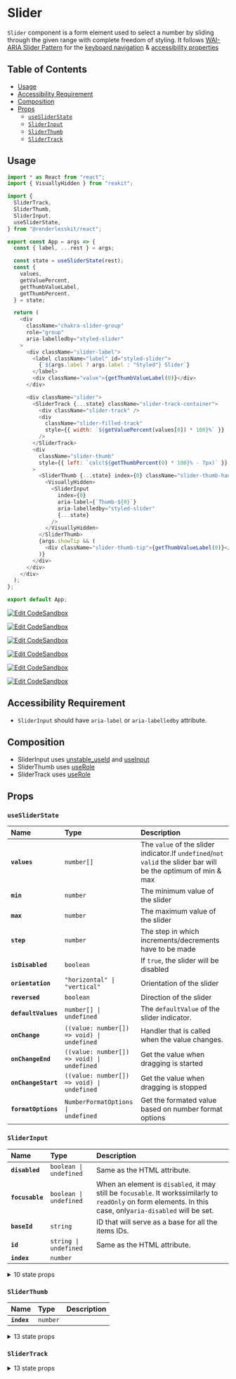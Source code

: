 # Slider

`Slider` component is a form element used to select a number by sliding through
the given range with complete freedom of styling. It follows
[WAI-ARIA Slider Pattern](https://www.w3.org/TR/wai-aria-practices-1.2/#slider)
for the
[keyboard navigation](https://www.w3.org/TR/wai-aria-practices-1.2/#slider_kbd_interaction)
&
[accessibility properties](https://www.w3.org/TR/wai-aria-practices-1.2/#slider_roles_states_props)

## Table of Contents

- [Usage](#usage)
- [Accessibility Requirement](#accessibility-requirement)
- [Composition](#composition)
- [Props](#props)
  - [`useSliderState`](#usesliderstate)
  - [`SliderInput`](#sliderinput)
  - [`SliderThumb`](#sliderthumb)
  - [`SliderTrack`](#slidertrack)

## Usage

```js
import * as React from "react";
import { VisuallyHidden } from "reakit";

import {
  SliderTrack,
  SliderThumb,
  SliderInput,
  useSliderState,
} from "@renderlesskit/react";

export const App = args => {
  const { label, ...rest } = args;

  const state = useSliderState(rest);
  const {
    values,
    getValuePercent,
    getThumbValueLabel,
    getThumbPercent,
  } = state;

  return (
    <div
      className="chakra-slider-group"
      role="group"
      aria-labelledby="styled-slider"
    >
      <div className="slider-label">
        <label className="label" id="styled-slider">
          {`${args.label ? args.label : "Styled"} Slider`}
        </label>
        <div className="value">{getThumbValueLabel(0)}</div>
      </div>

      <div className="slider">
        <SliderTrack {...state} className="slider-track-container">
          <div className="slider-track" />
          <div
            className="slider-filled-track"
            style={{ width: `${getValuePercent(values[0]) * 100}%` }}
          />
        </SliderTrack>
        <div
          className="slider-thumb"
          style={{ left: `calc(${getThumbPercent(0) * 100}% - 7px)` }}
        >
          <SliderThumb {...state} index={0} className="slider-thumb-handle">
            <VisuallyHidden>
              <SliderInput
                index={0}
                aria-label={`Thumb-${0}`}
                aria-labelledby="styled-slider"
                {...state}
              />
            </VisuallyHidden>
          </SliderThumb>
          {args.showTip && (
            <div className="slider-thumb-tip">{getThumbValueLabel(0)}</div>
          )}
        </div>
      </div>
    </div>
  );
};

export default App;
```

[![Edit CodeSandbox](https://img.shields.io/badge/Single%20Slider-Open%20On%20CodeSandbox-%230971f1?style=for-the-badge&logo=codesandbox&labelColor=151515)](https://codesandbox.io/s/1oixd)

[![Edit CodeSandbox](https://img.shields.io/badge/Single%20Origin%20Slider-Open%20On%20CodeSandbox-%230971f1?style=for-the-badge&logo=codesandbox&labelColor=151515)](https://codesandbox.io/s/mkdgw)

[![Edit CodeSandbox](https://img.shields.io/badge/Single%20Reversed%20Slider-Open%20On%20CodeSandbox-%230971f1?style=for-the-badge&logo=codesandbox&labelColor=151515)](https://codesandbox.io/s/f6hfw)

[![Edit CodeSandbox](https://img.shields.io/badge/Single%20Vertical%20Slider-Open%20On%20CodeSandbox-%230971f1?style=for-the-badge&logo=codesandbox&labelColor=151515)](https://codesandbox.io/s/usf1j)

[![Edit CodeSandbox](https://img.shields.io/badge/Range%20Slider-Open%20On%20CodeSandbox-%230971f1?style=for-the-badge&logo=codesandbox&labelColor=151515)](https://codesandbox.io/s/94sn8)

[![Edit CodeSandbox](https://img.shields.io/badge/Multi%20Slider-Open%20On%20CodeSandbox-%230971f1?style=for-the-badge&logo=codesandbox&labelColor=151515)](https://codesandbox.io/s/4vqux)

## Accessibility Requirement

- `SliderInput` should have `aria-label` or `aria-labelledby` attribute.

## Composition

- SliderInput uses [unstable_useId](https://reakit.io/docs/id) and
  [useInput](https://reakit.io/docs/input/)
- SliderThumb uses [useRole](https://reakit.io/docs/role)
- SliderTrack uses [useRole](https://reakit.io/docs/role)

## Props

### `useSliderState`

| Name                | Type                                                      | Description                                                                                                    |
| :------------------ | :-------------------------------------------------------- | :------------------------------------------------------------------------------------------------------------- |
| **`values`**        | <code>number[]</code>                                     | The `value` of the slider indicator.If `undefined`/`not valid` the slider bar will be the optimum of min & max |
| **`min`**           | <code>number</code>                                       | The minimum value of the slider                                                                                |
| **`max`**           | <code>number</code>                                       | The maximum value of the slider                                                                                |
| **`step`**          | <code>number</code>                                       | The step in which increments/decrements have to be made                                                        |
| **`isDisabled`**    | <code>boolean</code>                                      | If `true`, the slider will be disabled                                                                         |
| **`orientation`**   | <code>&#34;horizontal&#34; \| &#34;vertical&#34;</code>   | Orientation of the slider                                                                                      |
| **`reversed`**      | <code>boolean</code>                                      | Direction of the slider                                                                                        |
| **`defaultValues`** | <code>number[] \| undefined</code>                        | The `defaultValue` of the slider indicator.                                                                    |
| **`onChange`**      | <code>((value: number[]) =&#62; void) \| undefined</code> | Handler that is called when the value changes.                                                                 |
| **`onChangeEnd`**   | <code>((value: number[]) =&#62; void) \| undefined</code> | Get the value when dragging is started                                                                         |
| **`onChangeStart`** | <code>((value: number[]) =&#62; void) \| undefined</code> | Get the value when dragging is stopped                                                                         |
| **`formatOptions`** | <code>NumberFormatOptions \| undefined</code>             | Get the formated value based on number format options                                                          |

### `SliderInput`

| Name            | Type                              | Description                                                                                                                                                  |
| :-------------- | :-------------------------------- | :----------------------------------------------------------------------------------------------------------------------------------------------------------- |
| **`disabled`**  | <code>boolean \| undefined</code> | Same as the HTML attribute.                                                                                                                                  |
| **`focusable`** | <code>boolean \| undefined</code> | When an element is `disabled`, it may still be `focusable`. It workssimilarly to `readOnly` on form elements. In this case, only`aria-disabled` will be set. |
| **`baseId`**    | <code>string</code>               | ID that will serve as a base for all the items IDs.                                                                                                          |
| **`id`**        | <code>string \| undefined</code>  | Same as the HTML attribute.                                                                                                                                  |
| **`index`**     | <code>number</code>               |                                                                                                                                                              |

<details><summary>10 state props</summary>
> These props are returned by the state hook. You can spread them into this component (`{...state}`) or pass them separately. You can also provide these props from your own state logic.

| Name                     | Type                                                    | Description                                                                                       |
| :----------------------- | :------------------------------------------------------ | :------------------------------------------------------------------------------------------------ |
| **`step`**               | <code>number</code>                                     | The step in which increments/decrements have to be made                                           |
| **`isDisabled`**         | <code>boolean</code>                                    | If `true`, the slider will be disabled                                                            |
| **`orientation`**        | <code>&#34;horizontal&#34; \| &#34;vertical&#34;</code> | Orientation of the slider                                                                         |
| **`getThumbMinValue`**   | <code>(index: number) =&#62; number</code>              | Returns the min values for the index                                                              |
| **`getThumbMaxValue`**   | <code>(index: number) =&#62; number</code>              | Returns the max values for the index                                                              |
| **`getThumbValueLabel`** | <code>(index: number) =&#62; string</code>              | Returns the formatted thumb value based on it's index                                             |
| **`registerInput`**      | <code>(item: Item) =&#62; void</code>                   | Register the inputs on mount                                                                      |
| **`unregisterInput`**    | <code>(id: string) =&#62; void</code>                   | Unregister the inputs on mount                                                                    |
| **`setFocusedThumb`**    | <code>(index: number \| undefined) =&#62; void</code>   | Set currently Focused Thumb                                                                       |
| **`setThumbValue`**      | <code>(index: number, value: number) =&#62; void</code> | Sets value for thumb. The actually value set will be clamped androunded according to min/max/step |

</details>

### `SliderThumb`

| Name        | Type                | Description |
| :---------- | :------------------ | :---------- |
| **`index`** | <code>number</code> |             |

<details><summary>13 state props</summary>
> These props are returned by the state hook. You can spread them into this component (`{...state}`) or pass them separately. You can also provide these props from your own state logic.

| Name                   | Type                                                        | Description                                                                                       |
| :--------------------- | :---------------------------------------------------------- | :------------------------------------------------------------------------------------------------ |
| **`step`**             | <code>number</code>                                         | The step in which increments/decrements have to be made                                           |
| **`isDisabled`**       | <code>boolean</code>                                        | If `true`, the slider will be disabled                                                            |
| **`orientation`**      | <code>&#34;horizontal&#34; \| &#34;vertical&#34;</code>     | Orientation of the slider                                                                         |
| **`reversed`**         | <code>boolean</code>                                        | Direction of the slider                                                                           |
| **`trackRef`**         | <code>RefObject&#60;HTMLElement \| null&#62;</code>         | The track slider element.                                                                         |
| **`focusedThumb`**     | <code>number \| undefined</code>                            | Currently focused thumb                                                                           |
| **`getThumbValue`**    | <code>(index: number) =&#62; number</code>                  | Get Thumb value based on its index                                                                |
| **`getThumbPercent`**  | <code>(index: number) =&#62; number</code>                  | Returns the value offset as a percentage from 0 to 1.                                             |
| **`inputs`**           | <code>Item[]</code>                                         | Get all the inputs in the DOM                                                                     |
| **`setThumbValue`**    | <code>(index: number, value: number) =&#62; void</code>     | Sets value for thumb. The actually value set will be clamped androunded according to min/max/step |
| **`setThumbEditable`** | <code>(index: number, editable: boolean) =&#62; void</code> | Set true if the thumb registered is editable                                                      |
| **`setThumbDragging`** | <code>(index: number, dragging: boolean) =&#62; void</code> | set dragging true if the thumb registered is being currently dragged                              |
| **`setThumbPercent`**  | <code>(index: number, percent: number) =&#62; void</code>   | Sets value for thumb by percent offset (between 0 and 1)                                          |

</details>

### `SliderTrack`

<details><summary>13 state props</summary>
> These props are returned by the state hook. You can spread them into this component (`{...state}`) or pass them separately. You can also provide these props from your own state logic.

| Name                   | Type                                                        | Description                                                                                                    |
| :--------------------- | :---------------------------------------------------------- | :------------------------------------------------------------------------------------------------------------- |
| **`values`**           | <code>number[]</code>                                       | The `value` of the slider indicator.If `undefined`/`not valid` the slider bar will be the optimum of min & max |
| **`isDisabled`**       | <code>boolean</code>                                        | If `true`, the slider will be disabled                                                                         |
| **`orientation`**      | <code>&#34;horizontal&#34; \| &#34;vertical&#34;</code>     | Orientation of the slider                                                                                      |
| **`reversed`**         | <code>boolean</code>                                        | Direction of the slider                                                                                        |
| **`trackRef`**         | <code>RefObject&#60;HTMLElement \| null&#62;</code>         | The track slider element.                                                                                      |
| **`getThumbPercent`**  | <code>(index: number) =&#62; number</code>                  | Returns the value offset as a percentage from 0 to 1.                                                          |
| **`getPercentValue`**  | <code>(percent: number) =&#62; number</code>                | Converts a percent along track (between 0 and 1) to the corresponding value                                    |
| **`isThumbEditable`**  | <code>(index: number) =&#62; boolean</code>                 | Get editableThumb based on the index                                                                           |
| **`isThumbDragging`**  | <code>(index: number) =&#62; boolean</code>                 | Whether a specific index is being dragged                                                                      |
| **`setFocusedThumb`**  | <code>(index: number \| undefined) =&#62; void</code>       | Set currently Focused Thumb                                                                                    |
| **`setThumbValue`**    | <code>(index: number, value: number) =&#62; void</code>     | Sets value for thumb. The actually value set will be clamped androunded according to min/max/step              |
| **`setThumbDragging`** | <code>(index: number, dragging: boolean) =&#62; void</code> | set dragging true if the thumb registered is being currently dragged                                           |
| **`setThumbPercent`**  | <code>(index: number, percent: number) =&#62; void</code>   | Sets value for thumb by percent offset (between 0 and 1)                                                       |

</details>
